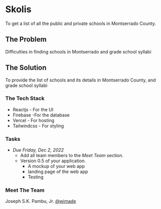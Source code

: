 # Skolis
To get a list of all the public and private schools in Montserrado County.

## The Problem
Difficulties in finding schools in Montserrado and grade school syllabi

## The Solution
To provide the list of schools and its details in Montserrado County, and grade school syllabi

### The Tech Stack
- Reactjs - For the UI
- Firebase -For the database
- Vercel - For hosting
- Tailwindcss - For styling

### Tasks
- *Due Friday, Dec 2, 2022*
    - Add all team members to the *Meet Team* section.
    - Version 0.5 of your application.
       - A mockup of your web app
       - landing page of the web app
       - Testing

### Meet The Team
Joseph S.K. Pambu, Jr. [@wimade](https://www.github.com/wimade)

